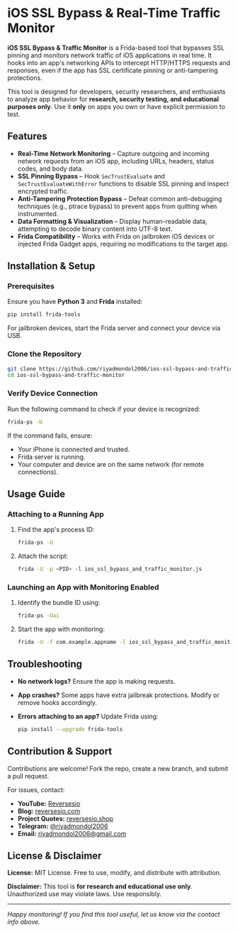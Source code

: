 # iOS SSL Bypass & Real-Time Traffic Monitor

**iOS SSL Bypass & Traffic Monitor** is a Frida-based tool that bypasses SSL pinning and monitors network traffic of iOS applications in real time. It hooks into an app's networking APIs to intercept HTTP/HTTPS requests and responses, even if the app has SSL certificate pinning or anti-tampering protections. 

This tool is designed for developers, security researchers, and enthusiasts to analyze app behavior for **research, security testing, and educational purposes only**. Use it **only** on apps you own or have explicit permission to test.

## Features

- **Real-Time Network Monitoring** – Capture outgoing and incoming network requests from an iOS app, including URLs, headers, status codes, and body data.
- **SSL Pinning Bypass** – Hook `SecTrustEvaluate` and `SecTrustEvaluateWithError` functions to disable SSL pinning and inspect encrypted traffic.
- **Anti-Tampering Protection Bypass** – Defeat common anti-debugging techniques (e.g., ptrace bypass) to prevent apps from quitting when instrumented.
- **Data Formatting & Visualization** – Display human-readable data, attempting to decode binary content into UTF-8 text.
- **Frida Compatibility** – Works with Frida on jailbroken iOS devices or injected Frida Gadget apps, requiring no modifications to the target app.

## Installation & Setup

### Prerequisites

Ensure you have **Python 3** and **Frida** installed:

```bash
pip install frida-tools
```

For jailbroken devices, start the Frida server and connect your device via USB.

### Clone the Repository

```bash
git clone https://github.com/riyadmondol2006/ios-ssl-bypass-and-traffic-monitor.git
cd ios-ssl-bypass-and-traffic-monitor
```

### Verify Device Connection

Run the following command to check if your device is recognized:

```bash
frida-ps -U
```

If the command fails, ensure:
- Your iPhone is connected and trusted.
- Frida server is running.
- Your computer and device are on the same network (for remote connections).

## Usage Guide

### Attaching to a Running App

1. Find the app's process ID:

   ```bash
   frida-ps -U
   ```

2. Attach the script:

   ```bash
   frida -U -p <PID> -l ios_ssl_bypass_and_traffic_monitor.js
   ```

### Launching an App with Monitoring Enabled

1. Identify the bundle ID using:

   ```bash
   frida-ps -Uai
   ```

2. Start the app with monitoring:

   ```bash
   frida -U -f com.example.appname -l ios_ssl_bypass_and_traffic_monitor.js --no-pause
   ```

## Troubleshooting

- **No network logs?** Ensure the app is making requests.
- **App crashes?** Some apps have extra jailbreak protections. Modify or remove hooks accordingly.
- **Errors attaching to an app?** Update Frida using:

  ```bash
  pip install --upgrade frida-tools
  ```

## Contribution & Support

Contributions are welcome! Fork the repo, create a new branch, and submit a pull request.

For issues, contact:

- **YouTube:** [Reversesio](https://www.youtube.com/@reversesio)
- **Blog:** [reversesio.com](http://reversesio.com/)
- **Project Quotes:** [reversesio.shop](http://reversesio.shop/)
- **Telegram:** [@riyadmondol2006](https://t.me/riyadmondol2006)
- **Email:** [riyadmondol2006@gmail.com](mailto:riyadmondol2006@gmail.com)

## License & Disclaimer

**License:** MIT License. Free to use, modify, and distribute with attribution.

**Disclaimer:** This tool is **for research and educational use only**. Unauthorized use may violate laws. Use responsibly.

---

*Happy monitoring! If you find this tool useful, let us know via the contact info above.*
